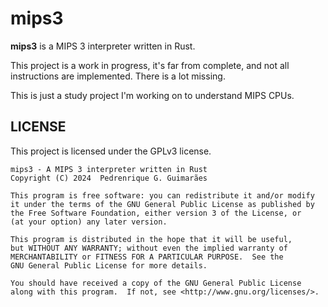# mips3

**mips3** is a MIPS 3 interpreter written in Rust.

This project is a work in progress, it's far from complete, and
not all instructions are implemented. There is a lot missing.

This is just a study project I'm working on to understand MIPS CPUs.

## LICENSE

This project is licensed under the GPLv3 license.

    mips3 - A MIPS 3 interpreter written in Rust
    Copyright (C) 2024  Pedrenrique G. Guimarães

    This program is free software: you can redistribute it and/or modify
    it under the terms of the GNU General Public License as published by
    the Free Software Foundation, either version 3 of the License, or
    (at your option) any later version.

    This program is distributed in the hope that it will be useful,
    but WITHOUT ANY WARRANTY; without even the implied warranty of
    MERCHANTABILITY or FITNESS FOR A PARTICULAR PURPOSE.  See the
    GNU General Public License for more details.

    You should have received a copy of the GNU General Public License
    along with this program.  If not, see <http://www.gnu.org/licenses/>.